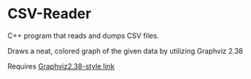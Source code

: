 # CSV-Reader

C++ program that reads and dumps CSV files.

Draws a neat, colored graph of the given data by utilizing Graphviz 2.38

Requires [Graphviz2.38-style link]( https://graphviz.org/download/)

